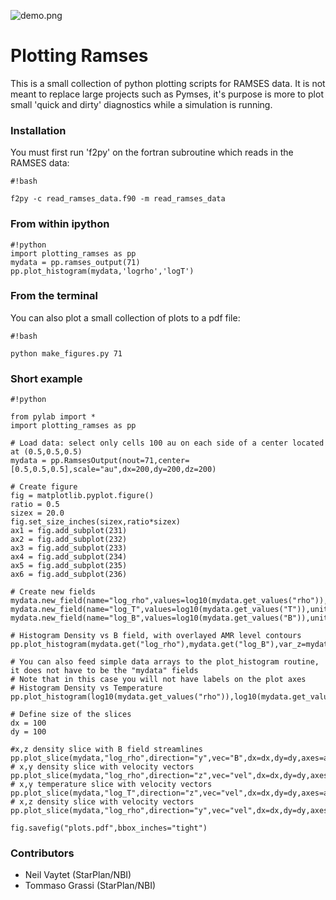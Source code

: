 ![demo.png](https://bitbucket.org/repo/jq5boX/images/1336351696-demo.png)
# Plotting Ramses #

This is a small collection of python plotting scripts for RAMSES data. It is not meant to replace large projects such as Pymses, it's purpose is more to plot small 'quick and dirty' diagnostics while a simulation is running.

### Installation ###

You must first run 'f2py' on the fortran subroutine which reads in the RAMSES data:

```
#!bash

f2py -c read_ramses_data.f90 -m read_ramses_data
```

### From within ipython ###

```
#!python
import plotting_ramses as pp
mydata = pp.ramses_output(71)
pp.plot_histogram(mydata,'logrho','logT')
```

### From the terminal ###

You can also plot a small collection of plots to a pdf file:
```
#!bash

python make_figures.py 71

```

### Short example ###


```
#!python

from pylab import *
import plotting_ramses as pp

# Load data: select only cells 100 au on each side of a center located at (0.5,0.5,0.5)
mydata = pp.RamsesOutput(nout=71,center=[0.5,0.5,0.5],scale="au",dx=200,dy=200,dz=200)

# Create figure
fig = matplotlib.pyplot.figure()
ratio = 0.5
sizex = 20.0
fig.set_size_inches(sizex,ratio*sizex)
ax1 = fig.add_subplot(231)
ax2 = fig.add_subplot(232)
ax3 = fig.add_subplot(233)
ax4 = fig.add_subplot(234)
ax5 = fig.add_subplot(235)
ax6 = fig.add_subplot(236)

# Create new fields
mydata.new_field(name="log_rho",values=log10(mydata.get_values("rho")),unit="g/cm3",label="log(Density)")
mydata.new_field(name="log_T",values=log10(mydata.get_values("T")),unit="K",label="log(T)")
mydata.new_field(name="log_B",values=log10(mydata.get_values("B")),unit="G",label="log(B)")

# Histogram Density vs B field, with overlayed AMR level contours
pp.plot_histogram(mydata.get("log_rho"),mydata.get("log_B"),var_z=mydata.get("level"),axes=ax1,cmap="YlGnBu")

# You can also feed simple data arrays to the plot_histogram routine, it does not have to be the "mydata" fields
# Note that in this case you will not have labels on the plot axes
# Histogram Density vs Temperature
pp.plot_histogram(log10(mydata.get_values("rho")),log10(mydata.get_values("T")),var_z=mydata.get_values("level"),axes=ax2,cmap="YlGnBu")

# Define size of the slices
dx = 100
dy = 100

#x,z density slice with B field streamlines
pp.plot_slice(mydata,"log_rho",direction="y",vec="B",dx=dx,dy=dy,axes=ax3,streamlines=True)
# x,y density slice with velocity vectors
pp.plot_slice(mydata,"log_rho",direction="z",vec="vel",dx=dx,dy=dy,axes=ax4)
# x,y temperature slice with velocity vectors
pp.plot_slice(mydata,"log_T",direction="z",vec="vel",dx=dx,dy=dy,axes=ax5,cmap='hot')
# x,z density slice with velocity vectors
pp.plot_slice(mydata,"log_rho",direction="y",vec="vel",dx=dx,dy=dy,axes=ax6)

fig.savefig("plots.pdf",bbox_inches="tight")
```


### Contributors ###

* Neil Vaytet (StarPlan/NBI)
* Tommaso Grassi (StarPlan/NBI)